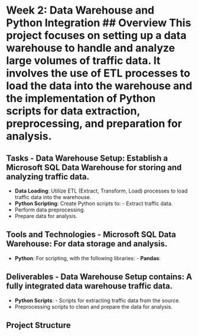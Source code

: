# Week 2: Data Warehouse and Python Integration ## Overview This project focuses on setting up a data warehouse to handle and analyze large volumes of traffic data. It involves the use of ETL processes to load the data into the warehouse and the implementation of Python scripts for data extraction, preprocessing, and preparation for analysis.

## Tasks - **Data Warehouse Setup**: Establish a Microsoft SQL Data Warehouse for storing and analyzing traffic data.
- **Data Loading**: Utilize ETL (Extract, Transform, Load) processes to load traffic data into the warehouse.
- **Python Scripting**: Create Python scripts to: - Extract traffic data.
 - Perform data preprocessing.
 - Prepare data for analysis.

## Tools and Technologies - **Microsoft SQL Data Warehouse**: For data storage and analysis.
- **Python**: For scripting, with the following libraries: - **Pandas**: 

## Deliverables - **Data Warehouse Setup contains**: A fully integrated data warehouse traffic data.
- **Python Scripts**: - Scripts for extracting traffic data from the source.
 - Preprocessing scripts to clean and prepare the data for analysis.

## Project Structure
